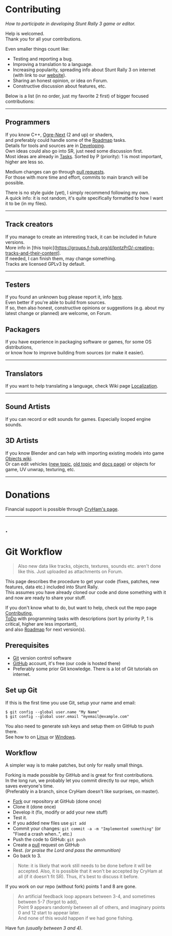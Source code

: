 # Contributing

_How to participate in developing Stunt Rally 3 game or editor._

Help is welcomed.  
Thank you for all your contributions.

Even smaller things count like:
- Testing and reporting a bug.
- Improving a translation to a language.
- Increasing popularity, spreading info about Stunt Rally 3 on internet (with link to our [website](https://stuntrally.tuxfamily.org/)).
- Sharing an honest opinion, or idea on Forum.
- Constructive discussion about features, etc.


Below is a list (in no order, just my favorite 2 first)
of bigger focused contributions:

------------------------
## Programmers

If you know C++, [Ogre-Next](https://forums.ogre3d.org/viewforum.php?f=25) (2 and up) or shaders,  
and preferably could handle some of the [Roadmap](Roadmap.md) tasks.  
Details for tools and sources are in [Developing](Developing.md).  
Own ideas could also go into SR, just need some discussion first.  
Most ideas are already in [Tasks](https://stuntrally.tuxfamily.org/mantis/view_all_bug_page.php). Sorted by P (priority): 1 is most important, higher are less so.

Medium changes can go through [pull requests](https://github.com/stuntrally/stuntrally/pulls).  
For those with more time and effort, commits to main branch will be possible.

There is no style guide (yet), I simply recommend following my own.  
A quick info: it is not random, it's quite specifically formatted to how I want it to be (in my files).

------------------------
## Track creators

If you manage to create an interesting track, it can be included in future versions.  
More info in [this topic](https://groups.f-hub.org/d/lpntzPrD/-creating-tracks-and-their-content].  
If needed, I can finish them, may change something.  
Tracks are licensed GPLv3 by default.

------------------------
## Testers

If you found an unknown bug please report it, info [here](Troubleshooting.md).  
Even better if you're able to build from sources.  
If so, then also honest, constructive opinions or suggestions (e.g. about my latest  change or planned) are welcome, on Forum.

## Packagers

If you have experience in packaging software or games, for some OS distributions,  
or know how to improve building from sources (or make it easier).

------------------------
## Translators

If you want to help translating a language, check Wiki page [Localization](Localization.md).

------------------------
## Sound Artists

If you can record or edit sounds for games. Especially looped engine sounds.

## 3D Artists

If you know Blender and can help with importing existing models into game [Objects wiki](Objects.md).  
Or can edit vehicles ([new topic](https://groups.f-hub.org/d/adePgxzW/-cars-new-vehicles-to-do), [old topic](https://forum.freegamedev.net/viewtopic.php?f=80&t=18526) and [docs page](VehicleModeling.md)) or objects for game, UV unwrap, texturing, etc.


------------------------
# Donations

Financial support is possible through [CryHam's page](https://cryham.tuxfamily.org/donate/).

------------------------
.
------------------------

# Git Workflow 

> Also new data like tracks, objects, textures, sounds etc. aren't done like this.  Just uploaded as attachments on Forum.

This page describes the procedure to get your code (fixes, patches, new features, data etc.) included into Stunt Rally.  
  This assumes you have already cloned our code and done something with it and now are ready to share your stuff.  

If you don't know what to do, but want to help, check out the repo page [Contributing](Contributing.md),  
[ToDo](https://stuntrally.tuxfamily.org/mantis/view_all_bug_page.php) with programming tasks with descriptions (sort by priority P, 1 is critical, higher are less important),  
and also [Roadmap](Roadmap.md) for next version(s).

  
## Prerequisites ##

  * [Git](https://git-scm.com/) version control software
  * [GitHub](https://github.com/signup/free) account, it's free (our code is hosted there)
  * Preferably some prior Git knowledge.  There is a lot of Git tutorials on internet.

## Set up Git ##

If this is the first time you use Git, setup your name and email:

```
$ git config --global user.name "My Name"
$ git config --global user.email "myemail@example.com"
```

You also need to generate ssh keys and setup them on GitHub to push there.  
See how to on [Linux](https://help.github.com/articles/generating-ssh-keys#platform-linux) or [Windows](https://help.github.com/articles/generating-ssh-keys#platform-windows).

  
## Workflow ##

A simpler way is to make patches, but only for really small things.

Forking is made possible by GitHub and is great for first contributions.  
In the long run, we probably let you commit directly to our repo, which saves everyone's time.  
(Preferably in a branch, since CryHam doesn't like surprises, on master).

  - [Fork](https://docs.github.com/en/get-started/quickstart/fork-a-repo#forking-a-repository) our repository at GitHub (done once)
  - Clone it (done once)
  - Develop it (fix, modify or add your new stuff)
  - Test it.
  -   If you added new files use `git add`  
  - Commit your changes: `git commit -a -m "Implemented something"`   (or "Fixed a crash when..", etc.)  
  - Push the code to GitHub: `git push`
  - Create a [pull](https://help.github.com/send-pull-requests/) request on GitHub
  -   Rest.  _(or praise the Lord and pass the ammunition)_
  - Go back to 3.

> Note: it is likely that work still needs to be done before it will be accepted.  Also, it is possible that it won't be accepted by CryHam at all (if it doesn't fit SR).  Thus, it's best to discuss it before.

If you work on our repo (without fork) points 1 and 8 are gone.

>   An artificial feedback loop appears between 3-4, and sometimes between 5-7 (forgot to add),  
Point 9 appears randomly between all of others, and imaginary points 0 and 12 start to appear later.  
And none of this would happen if we had gone fishing.  

Have fun  _(usually between 3 and 4)_.  
